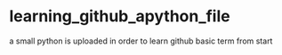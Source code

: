 # learning_github_apython_file
a small python is uploaded in order to learn github basic term from start
